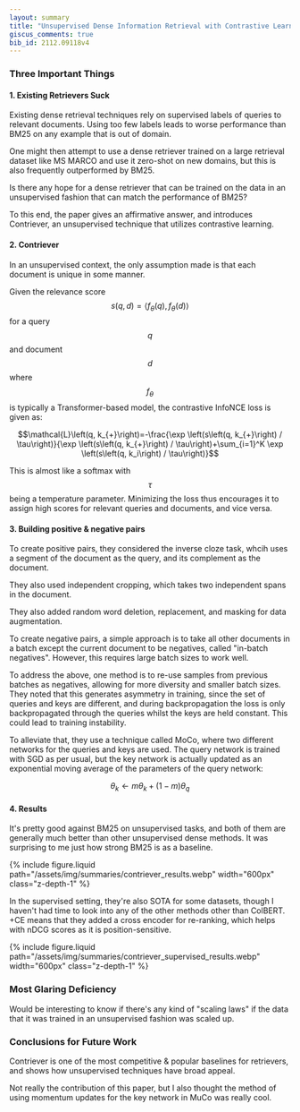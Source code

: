 ```yaml
---
layout: summary
title: "Unsupervised Dense Information Retrieval with Contrastive Learning"
giscus_comments: true
bib_id: 2112.09118v4
---
```


### Three Important Things

#### 1. Existing Retrievers Suck

Existing dense retrieval techniques rely on supervised labels of queries to
relevant documents. Using too few labels leads to worse performance than BM25 on any example that is out of domain.

One might then attempt to use a dense retriever trained on a large retrieval dataset
like MS MARCO and use it zero-shot on new domains, but this is also frequently outperformed
by BM25.

Is there any hope for a dense retriever that can be trained on the data in an
unsupervised fashion that can match the performance of BM25?

To this end, the paper gives an affirmative answer, and introduces Contriever,
an unsupervised technique that utilizes contrastive learning.

#### 2. Contriever

In an unsupervised context, the only assumption made is that each document is
unique in some manner.

Given the relevance score $$s(q, d)=\left\langle f_\theta(q), f_\theta(d)\right\rangle$$
for a query $$q$$ and document $$d$$ where $$f_\theta$$ is typically a
Transformer-based model, the contrastive InfoNCE loss is given as:

$$\mathcal{L}\left(q, k_{+}\right)=-\frac{\exp \left(s\left(q, k_{+}\right) / \tau\right)}{\exp \left(s\left(q, k_{+}\right) / \tau\right)+\sum_{i=1}^K \exp \left(s\left(q, k_i\right) / \tau\right)}$$

This is almost like a softmax with $$\tau$$ being a temperature parameter. Minimizing the loss
thus encourages it to assign high scores for relevant queries and documents, and vice versa.

#### 3. Building positive & negative pairs

To create positive pairs, they considered the inverse cloze task, whcih uses a segment of the document as the query, and its complement as the document.

They also used independent cropping, which takes two independent spans in the
document.

They also added random word deletion, replacement, and masking for data augmentation.

To create negative pairs, a simple approach is to take all other documents in a batch except the current document to be negatives, called "in-batch negatives". However, this requires large batch sizes to work well.

To address the above, one method is to re-use samples from previous batches as
negatives, allowing for more diversity and smaller batch sizes. They noted that
this generates asymmetry in training, since the set of queries and keys are
different, and during backpropagation the loss is only backpropagated through
the queries whilst the keys are held constant. This could lead to training instability.

To alleviate that, they use a technique called MoCo, where two different networks
for the queries and keys are used. The query network is trained with SGD as per usual, but the
key network is actually updated as an exponential moving average of the parameters of the query
network:

$$\theta_k \leftarrow m \theta_k+(1-m) \theta_q$$

#### 4. Results

It's pretty good against BM25 on unsupervised tasks, and both of them are generally much better than other unsupervised dense methods. It was surprising to me just how strong
BM25 is as a baseline.

{% include figure.liquid
    path="/assets/img/summaries/contriever_results.webp"
    width="600px"
    class="z-depth-1"
%}

In the supervised setting, they're also SOTA for some datasets, though
I haven't had time to look into any of the other methods other than ColBERT.
+CE means that they added a cross encoder for re-ranking, which helps with
nDCG scores as it is position-sensitive.

{% include figure.liquid
    path="/assets/img/summaries/contriever_supervised_results.webp"
    width="600px"
    class="z-depth-1"
%}

### Most Glaring Deficiency

Would be interesting to know if there's any kind of "scaling laws" if the data
that it was trained in an unsupervised fashion was scaled up.

### Conclusions for Future Work

Contriever is one of the most competitive & popular baselines for retrievers,
and shows how unsupervised techniques have broad appeal.

Not really the contribution of this paper, but I also thought the method of
using momentum updates for the key network in MuCo was really cool.
